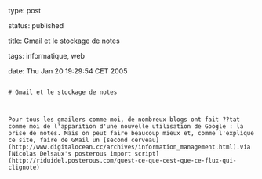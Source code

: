 type: post
status: published
title: Gmail et le stockage de notes
tags: informatique, web
date: Thu Jan 20 19:29:54 CET 2005
~~~~~~
# Gmail et le stockage de notes

Pour tous les gmailers comme moi, de nombreux blogs ont fait ??tat comme moi de l'apparition d'une nouvelle utilisation de Google : la prise de notes. Mais on peut faire beaucoup mieux et, comme l'explique ce site, faire de GMail un [second cerveau](http://www.digitalocean.cc/archives/information_management.html).via [Nicolas Delsaux's posterous import script](http://riduidel.posterous.com/quest-ce-que-cest-que-ce-flux-qui-clignote)